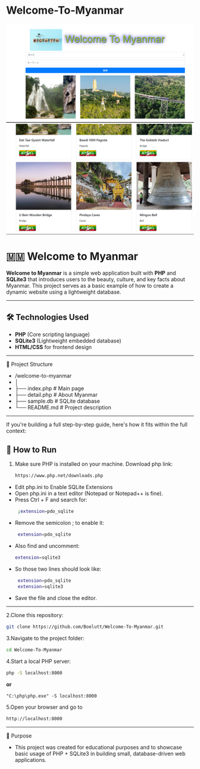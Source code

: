 # Welcome-To-Myanmar
![image](https://github.com/Boelutt/Welcome-To-Myanmar/blob/master/welcomeToMyanmar.png)
![image](https://github.com/Boelutt/Welcome-To-Myanmar/blob/master/myanmar.png)

# 🇲🇲 Welcome to Myanmar

**Welcome to Myanmar** is a simple web application built with **PHP** and **SQLite3** that introduces users to the beauty, culture, and key facts about Myanmar. This project serves as a basic example of how to create a dynamic website using a lightweight database.

---

## 🛠️ Technologies Used

- **PHP** (Core scripting language)  
- **SQLite3** (Lightweight embedded database)  
- **HTML/CSS** for frontend design  


---
📂 Project Structure
- /welcome-to-myanmar
- │
- ├── index.php               # Main page
- ├── detail.php              # About Myanmar
- ├── sample.db               # SQLite database         
- └── README.md               # Project description

---
If you're building a full step-by-step guide, here's how it fits within the full context:
## 🚀 How to Run

1. Make sure PHP is installed on your machine.
   Download php link:
   ```bash
   https://www.php.net/downloads.php
   ```
- Edit php.ini to Enable SQLite Extensions
- Open php.ini in a text editor (Notepad or Notepad++ is fine).
- Press Ctrl + F and search for:
  ```bash
   ;extension=pdo_sqlite
  ```
- Remove the semicolon ; to enable it:
  ```bash
   extension=pdo_sqlite
  ```
- Also find and uncomment:
  ```bash
  extension=sqlite3
  ```
- So those two lines should look like:
  ```bash
   extension=pdo_sqlite
   extension=sqlite3
  ```
- Save the file and close the editor.
---

  
2.Clone this repository:
  ```bash
  git clone https://github.com/Boelutt/Welcome-To-Myanmar.git
  ```
3.Navigate to the project folder:
  ```bash
  cd Welcome-To-Myanmar
  ```
4.Start a local PHP server:
  ```bash
  php -S localhost:8000
  ```
**or**
  ```
  "C:\php\php.exe" -S localhost:8000
  ```
5.Open your browser and go to 
  ```bash
  http://localhost:8000
  ```
---
📌 Purpose
- This project was created for educational purposes and to showcase basic usage of PHP + SQLite3 in building small, database-driven web applications.



